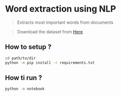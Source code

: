 # Word extraction using NLP

> Extracts most important words from documents

> Download the dataset from [Here](https://www.kaggle.com/benhamner/nips-papers/download)

## How to setup ?
```bash
cd path/to/dir
python -m pip install -r requirements.txt
```

## How ti run ?
```bash
python -m notebook
```